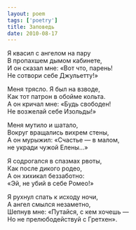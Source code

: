 ```yaml
---
layout: poem
tags: ['poetry']
title: Заповедь
date: 2010-08-17
---
```


Я квасил с ангелом на пару<br>
В пропахшем дымом кабинете,<br>
И он сказал мне: «Вот что, парень!<br>
Не сотвори себе Джульетту!»<br>

Меня трясло. Я был на взводе,<br>
Как тот патрон в обойме кольта.<br>
А он кричал мне: «Будь свободен!<br>
Не возжелай себе Изольды!»<br>

Меня мутило и шатало,<br>
Вокруг вращались вихрем стены,<br>
А он мурыжил: «Счастье — в малом,<br>
не укради чужой Елены...»<br>

Я содрогался в спазмах рвоты,<br>
Как после дикого родео,<br>
А он хихикал беззаботно:<br>
«Эй, не убий в себе Ромео!»<br>

Я рухнул спать к исходу ночи,<br>
А ангел смылся незаметно,<br>
Шепнув мне: «Путайся, с кем хочешь —<br>
Но не прелюбодействуй с Гретхен».

